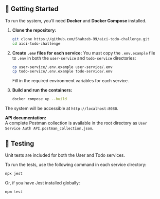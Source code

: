 ## 🚀 Getting Started

To run the system, you'll need **Docker** and **Docker Compose** installed.

1.  **Clone the repository:**
    ```sh
    git clone https://github.com/Shahzeb-99/aici-todo-challenge.git
    cd aici-todo-challenge
    ```

2.  **Create `.env` files for each service:**
    You must copy the `.env.example` file to `.env` in both the `user-service` and `todo-service` directories:
    ```sh
    cp user-service/.env.example user-service/.env
    cp todo-service/.env.example todo-service/.env
    ```
    Fill in the required environment variables for each service.

3.  **Build and run the containers:**
    ```sh
    docker compose up --build
    ```

The system will be accessible at `http://localhost:8080`.

**API documentation:**  
A complete Postman collection is available in the root directory as `User Service Auth API.postman_collection.json`.

## 🧪 Testing

Unit tests are included for both the User and Todo services.

To run the tests, use the following command in each service directory:

```sh
npx jest
```

Or, if you have Jest installed globally:

```sh
npm test
```